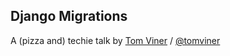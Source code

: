 ## Django Migrations

A (pizza and) techie talk by [Tom Viner](http://tomviner.co.uk) /
[@tomviner](http://twitter.com/tomviner)
